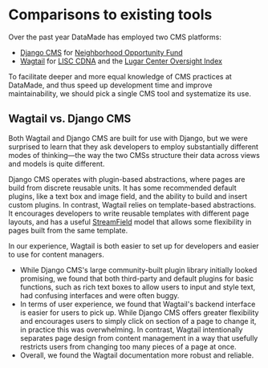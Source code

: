 # Comparisons to existing tools

Over the past year DataMade has employed two CMS platforms:

- [Django CMS](https://www.django-cms.org/en/) for [Neighborhood Opportunity Fund](https://github.com/datamade/neighborhood-fund)
- [Wagtail](https://wagtail.io/) for [LISC CDNA](https://github.com/datamade/lisc-cnda) and the [Lugar Center Oversight Index](https://github.com/datamade/committee-oversight)

To facilitate deeper and more equal knowledge of CMS practices at DataMade, and thus speed up development time and improve maintainability, we should pick a single CMS tool and systematize its use.

## Wagtail vs. Django CMS

Both Wagtail and Django CMS are built for use with Django, but we were surprised to learn that they ask developers to employ substantially different modes of thinking—the way the two CMSs structure their data across views and models is quite different.

Django CMS operates with plugin-based abstractions, where pages are build from discrete reusable units. It has some recommended default plugins, like a text box and image field, and the ability to build and insert custom plugins. In contrast, Wagtail relies on template-based abstractions. It encourages developers to write reusable templates with different page layouts, and has a useful [StreamField](https://docs.wagtail.io/en/stable/topics/streamfield.html) model that allows some flexibility in pages built from the same template.

In our experience, Wagtail is both easier to set up for developers and easier to use for content managers.

- While Django CMS's large community-built plugin library initially looked promising, we found that both third-party and default plugins for basic functions, such as rich text boxes to allow users to input and style text, had confusing interfaces and were often buggy.
- In terms of user experience, we found that Wagtail's backend interface is easier for users to pick up. While Django CMS offers greater flexibility and encourages users to simply click on section of a page to change it, in practice this was overwhelming. In contrast, Wagtail intentionally separates page design from content management in a way that usefully restricts users from changing too many pieces of a page at once.
- Overall, we found the Wagtail documentation more robust and reliable.
